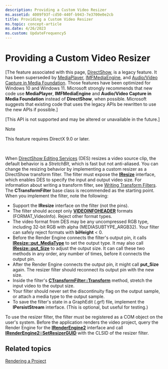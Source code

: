 ```yaml
---
description: Providing a Custom Video Resizer
ms.assetid: 4009f93f-cd50-440f-b943-7e3700e0e2cb
title: Providing a Custom Video Resizer
ms.topic: concept-article
ms.date: 4/26/2023
ms.custom: UpdateFrequency5
---
```


# Providing a Custom Video Resizer

\[The feature associated with this page, [DirectShow](/windows/win32/directshow/directshow), is a legacy feature. It has been superseded by [MediaPlayer](/uwp/api/Windows.Media.Playback.MediaPlayer), [IMFMediaEngine](/windows/win32/api/mfmediaengine/nn-mfmediaengine-imfmediaengine), and [Audio/Video Capture in Media Foundation](/windows/win32/medfound/audio-video-capture-in-media-foundation). Those features have been optimized for Windows 10 and Windows 11. Microsoft strongly recommends that new code use **MediaPlayer**, **IMFMediaEngine** and **Audio/Video Capture in Media Foundation** instead of **DirectShow**, when possible. Microsoft suggests that existing code that uses the legacy APIs be rewritten to use the new APIs if possible.\]

\[This API is not supported and may be altered or unavailable in the future.\]

> [!Note]  
> This feature requires DirectX 9.0 or later.

 

When [DirectShow Editing Services](directshow-editing-services.md) (DES) resizes a video source clip, the default behavior is a *StretchBlt*, which is fast but not anti-aliased. You can change the resizing behavior by implementing a custom resizer as a DirectShow transform filter. The filter must expose the [**IResize**](iresize.md) interface, which enables DES to specify the input and output video size. For information about writing a transform filter, see [Writing Transform Filters](writing-transform-filters.md). The **CTransformFilter** base class is recommended as the starting point. When you implement the filter, note the following:

-   Support the **IResize** interface on the filter (not the pins).
-   The filter should accept only [**VIDEOINFOHEADER**](/previous-versions/windows/desktop/api/amvideo/ns-amvideo-videoinfoheader) formats (FORMAT\_VideoInfo). Reject other format types.
-   The video format from DES may be any uncompressed RGB type, including 32-bit RGB with alpha (MEDIASUBTYPE\_ARGB32). Your filter can safely reject formats with **biHeight** < 0.
-   Before the Render Engine connects the filter's output pin, it calls [**IResize::put\_MediaType**](iresize-put-mediatype.md) to set the output type. It may also call [**IResize::put\_Size**](iresize-put-size.md) to adjust the output size. It can call these two methods in any order, any number of times, before it connects the output pin.
-   After the Render Engine connects the output pin, it might call **put\_Size** again. The resizer filter should reconnect its output pin with the new size.
-   Inside the filter's [**CTransformFilter::Transform**](ctransformfilter-transform.md) method, stretch the input video to the output size.
-   Your filter should never set the discontinuity flag on the output sample, or attach a media type to the output sample.
-   To save the filter's state in a GraphEdit (.grf) file, implement the **IPersistStream** interface. (This is optional, but useful for testing.)

To use the resizer filter, the filter must be registered as a COM object on the user's system. Before the application renders the video project, query the Render Engine for the [**IRenderEngine2**](irenderengine2.md) interface and call [**IRenderEngine2::SetResizerGUID**](irenderengine2-setresizerguid.md) with the CLSID of the resizer filter.

## Related topics

<dl> <dt>

[Rendering a Project](rendering-a-project.md)
</dt> </dl>

 

 



